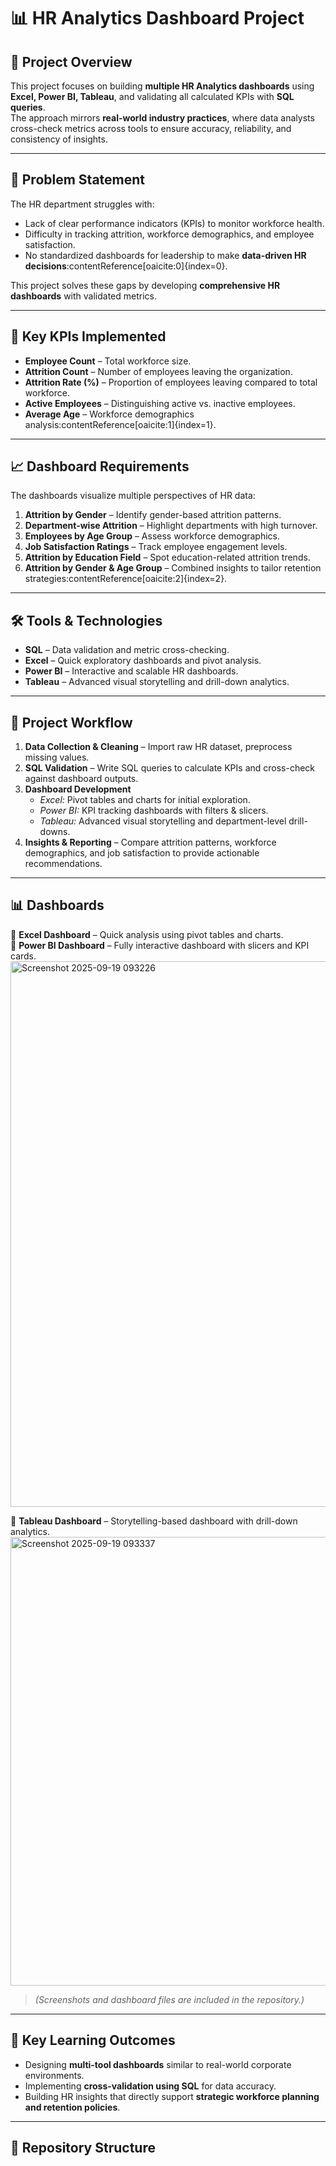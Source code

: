# 📊 HR Analytics Dashboard Project

## 📌 Project Overview
This project focuses on building **multiple HR Analytics dashboards** using **Excel, Power BI, Tableau**, and validating all calculated KPIs with **SQL queries**.  
The approach mirrors **real-world industry practices**, where data analysts cross-check metrics across tools to ensure accuracy, reliability, and consistency of insights.  

---

## 🏢 Problem Statement
The HR department struggles with:
- Lack of clear performance indicators (KPIs) to monitor workforce health.
- Difficulty in tracking attrition, workforce demographics, and employee satisfaction.
- No standardized dashboards for leadership to make **data-driven HR decisions**:contentReference[oaicite:0]{index=0}.

This project solves these gaps by developing **comprehensive HR dashboards** with validated metrics.

---

## 🎯 Key KPIs Implemented
- **Employee Count** – Total workforce size.  
- **Attrition Count** – Number of employees leaving the organization.  
- **Attrition Rate (%)** – Proportion of employees leaving compared to total workforce.  
- **Active Employees** – Distinguishing active vs. inactive employees.  
- **Average Age** – Workforce demographics analysis:contentReference[oaicite:1]{index=1}.  

---

## 📈 Dashboard Requirements
The dashboards visualize multiple perspectives of HR data:
1. **Attrition by Gender** – Identify gender-based attrition patterns.  
2. **Department-wise Attrition** – Highlight departments with high turnover.  
3. **Employees by Age Group** – Assess workforce demographics.  
4. **Job Satisfaction Ratings** – Track employee engagement levels.  
5. **Attrition by Education Field** – Spot education-related attrition trends.  
6. **Attrition by Gender & Age Group** – Combined insights to tailor retention strategies:contentReference[oaicite:2]{index=2}.  

---

## 🛠️ Tools & Technologies
- **SQL** – Data validation and metric cross-checking.  
- **Excel** – Quick exploratory dashboards and pivot analysis.  
- **Power BI** – Interactive and scalable HR dashboards.  
- **Tableau** – Advanced visual storytelling and drill-down analytics.  

---

## 📂 Project Workflow
1. **Data Collection & Cleaning** – Import raw HR dataset, preprocess missing values.  
2. **SQL Validation** – Write SQL queries to calculate KPIs and cross-check against dashboard outputs.  
3. **Dashboard Development**  
   - *Excel:* Pivot tables and charts for initial exploration.  
   - *Power BI:* KPI tracking dashboards with filters & slicers.  
   - *Tableau:* Advanced visual storytelling and department-level drill-downs.  
4. **Insights & Reporting** – Compare attrition patterns, workforce demographics, and job satisfaction to provide actionable recommendations.  

---

## 📊 Dashboards
🔹 **Excel Dashboard** – Quick analysis using pivot tables and charts.  
🔹 **Power BI Dashboard** – Fully interactive dashboard with slicers and KPI cards.
<img width="1552" height="873" alt="Screenshot 2025-09-19 093226" src="https://github.com/user-attachments/assets/3469d8ab-b713-47fd-8035-cb9ffce1dc99" />

🔹 **Tableau Dashboard** – Storytelling-based dashboard with drill-down analytics.  
<img width="1280" height="718" alt="Screenshot 2025-09-19 093337" src="https://github.com/user-attachments/assets/b2da75e2-b4c4-448f-b76c-a25cdaf9ed39" />

> *(Screenshots and dashboard files are included in the repository.)*  

---

## 🚀 Key Learning Outcomes
- Designing **multi-tool dashboards** similar to real-world corporate environments.  
- Implementing **cross-validation using SQL** for data accuracy.  
- Building HR insights that directly support **strategic workforce planning and retention policies**.  

---

## 📎 Repository Structure

